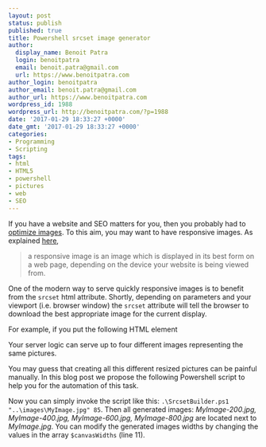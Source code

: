 ```yaml
---
layout: post
status: publish
published: true
title: Powershell srcset image generator
author:
  display_name: Benoit Patra
  login: benoitpatra
  email: benoit.patra@gmail.com
  url: https://www.benoitpatra.com
author_login: benoitpatra
author_email: benoit.patra@gmail.com
author_url: https://www.benoitpatra.com
wordpress_id: 1988
wordpress_url: http://benoitpatra.com/?p=1988
date: '2017-01-29 18:33:27 +0000'
date_gmt: '2017-01-29 18:33:27 +0000'
categories:
- Programming
- Scripting
tags:
- html
- HTML5
- powershell
- pictures
- web
- SEO
---
```

If you have a website and SEO matters for you, then you probably had to <a href="https://developers.google.com/speed/docs/insights/OptimizeImages">optimize images</a>. To this aim, you may want to have responsive images. As explained <a href="https://www.sitepoint.com/how-to-build-responsive-images-with-srcset/">here</a>,

<blockquote>a responsive image is an image which is displayed in its best form on a web page, depending on the device your website is being viewed from.
</blockquote>
One of the modern way to serve quickly responsive images is to benefit from the <code>srcset</code> html attribute. Shortly, depending on parameters and your viewport (i.e. browser window) the <code>srcset</code> attribute will tell the browser to download the best appropriate image for the current display.

For example, if you put the following HTML element

<script src="https://gist.github.com/bpatra/b3a9672acb18009d0b845c5cda8e46b6.js"></script>

Your server logic can serve up to four different images representing the same pictures.

You may guess that creating all this different resized pictures can be painful manually. In this blog post we propose the following Powershell script to help you for the automation of this task.

<script src="https://gist.github.com/bpatra/527c52118ca17114ef1e51e52a93d69a.js"></script>

Now you can simply invoke the script like this: <code>.\SrcsetBuilder.ps1 "..\images\MyImage.jpg" 85</code>. Then all generated images: <em>MyImage-200.jpg, MyImage-400.jpg, MyImage-600.jpg, MyImage-800.jpg</em> are located next to <em>MyImage.jpg</em>.
You can modify the generated images widths by changing the values in the array <code>$canvasWidths</code> (line 11).

